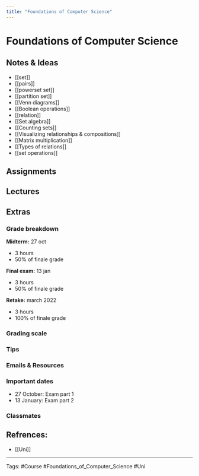 ```yaml
---
title: "Foundations of Computer Science"
---
```


# Foundations of Computer Science

## Notes & Ideas
- [[set]]
- [[pairs]]
- [[powerset set]]
- [[partition set]]
- [[Venn diagrams]]
- [[Boolean operations]]
- [[relation]]
- [[Set algebra]]
- [[Counting sets]]
- [[Visualizing relationships & compositions]]
- [[Matrix multiplication]]
- [[Types of relations]]
- [[set operations]]
## Assignments
## Lectures
## Extras
### Grade breakdown
**Midterm:** 27 oct
- 3 hours 
- 50% of finale grade 

**Final exam:** 13 jan 
- 3 hours 
- 50% of finale grade

**Retake:** march 2022
- 3 hours 
- 100% of finale grade
### Grading scale
### Tips
### Emails & Resources
### Important dates
- 27 October: Exam part 1
- 13 January: Exam part 2
### Classmates

## Refrences:
- [[Uni]]

---
Tags: #Course #Foundations_of_Computer_Science #Uni 